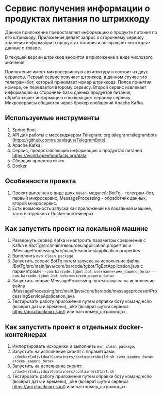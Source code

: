 # Сервис получения информации о продуктах питания по штрихкоду

Данное приложение предоставляет информацию о продукте питания по его штрихкоду. Приложение делает запрос к стороннему сервису хранения информации о продуктах питания и возвращает некоторые данные о товаре.

В текущей версии штрихкод вносится в приложение в виде числового значения. 

Приложение имеет микросервисную архитектуру и состоит из двух сервисов. Первый сервис получает штрихкод, в данном случае это телеграм-бот, который принимает номер штрихкода. Полсе принятия номера, он передается второму сервису. Второй сервис извлекает информацию из сторонней базы данных продуктов питания, обрабатывает информацию и возвращает первому сервису.
Микросервисы общаются через брокер сообщений Apache Kafka.

## Используемые инструменты
1. Spring Boot
2. API для работы с мессенджером Telegram: org.telegram:telegrambots (https://github.com/rubenlagus/TelegramBots).
3. Apache Kafka.
1. Сервис, предоставляющий информацию о продуктах питания https://world.openfoodfacts.org/data
5. Сборщик проектов `maven`
6. Docker

## Особенности проекта
1. Проект выполнен в виде двух `maven`-модулей: BotTg - телеграм-бот, первый микросервис, MessageProcessing - обработчик данных, второй микросервис.
2. Есть возможность запуска как приложений на локальной машине, так и в отдельных Docker-контейнерах.

## Как запустить проект на локальной машине
1. Развернуть сервер Kafka и настроить параметры соединения с Kafka в /BotTg/src/main/resources/application.properties и /MessageProcessing/src/main/resources/application.properties
2. Выполнить `mvn clean package`.
3. Запустить сервис BotTg путем запуска на исполнение файла /BotTg/src/main/java/com/barcode/tgbot/TgBotApplication.java с параметрами
`--com.barcode.tgbot.bot.username=<имя_вашего_бота>`
`--com.barcode.tgbot.bot.token=<токен_вашего_бота>`
3. Запустить сервис MessageProcessing путем запуска на исполнение файла /MessageProcessing/src/main/java/com/barcode/messageprocesor/ProcessingServiceApplication.java
4. Тестировать работу приложения путем оправки боту команд echo (возврат даты и времени), joke (возврат шутки сервиса https://api.chucknorris.io/) или bar<номер_штрихкода>.

## Как запустить проект в отдельных docker-контейнерах
1. Импортировать исходники и выполнить `mvn clean package`.
3. Запустить на исполнение скрипт с параметрами: `./dockerIndividualContainers/containersBuild.sh <имя_вашего_бота> <токен_вашего_бота>`
3. Запустить на исполнение скрипт: `./dockerIndividualContainers/containersStart.sh`
4. Тестировать работу приложения путем оправки боту команд echo (возврат даты и времени), joke (возврат шутки сервиса https://api.chucknorris.io/) или bar<номер_штрихкода>.
